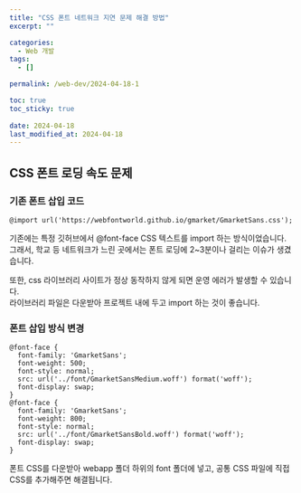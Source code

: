 ```yaml
---
title: "CSS 폰트 네트워크 지연 문제 해결 방법"
excerpt: ""

categories:
  - Web 개발
tags:
  - []

permalink: /web-dev/2024-04-18-1

toc: true
toc_sticky: true
 
date: 2024-04-18
last_modified_at: 2024-04-18
---
```


## CSS 폰트 로딩 속도 문제

### 기존 폰트 삽입 코드
```
@import url('https://webfontworld.github.io/gmarket/GmarketSans.css');
```
기존에는 특정 깃허브에서 @font-face CSS 텍스트를 import 하는 방식이었습니다.  
그래서, 학교 등 네트워크가 느린 곳에서는 폰트 로딩에 2~3분이나 걸리는 이슈가 생겼습니다.

또한, css 라이브러리 사이트가 정상 동작하지 않게 되면 운영 에러가 발생할 수 있습니다.  
라이브러리 파일은 다운받아 프로젝트 내에 두고 import 하는 것이 좋습니다.

### 폰트 삽입 방식 변경
```
@font-face {
  font-family: 'GmarketSans';
  font-weight: 500;
  font-style: normal;
  src: url('../font/GmarketSansMedium.woff') format('woff');
  font-display: swap;
} 
@font-face {
  font-family: 'GmarketSans';
  font-weight: 800;
  font-style: normal;
  src: url('../font/GmarketSansBold.woff') format('woff');
  font-display: swap;
} 
```
폰트 CSS를 다운받아 webapp 폴더 하위의 font 폴더에 넣고, 공통 CSS 파일에 직접 CSS를 추가해주면 해결됩니다.
